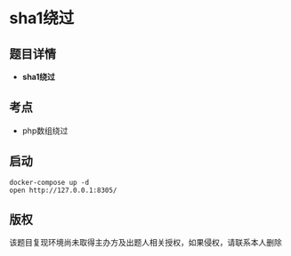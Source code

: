 # sha1绕过

## 题目详情

- **sha1绕过**

## 考点
+ php数组绕过
## 启动

    docker-compose up -d
    open http://127.0.0.1:8305/

## 版权

该题目复现环境尚未取得主办方及出题人相关授权，如果侵权，请联系本人删除
